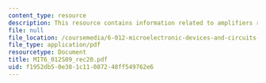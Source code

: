 ```yaml
---
content_type: resource
description: This resource contains information related to amplifiers review.
file: null
file_location: /coursemedia/6-012-microelectronic-devices-and-circuits-spring-2009/f1952db50e381c11087248ff549762e6_MIT6_012S09_rec20.pdf
file_type: application/pdf
resourcetype: Document
title: MIT6_012S09_rec20.pdf
uid: f1952db5-0e38-1c11-0872-48ff549762e6
---
```

